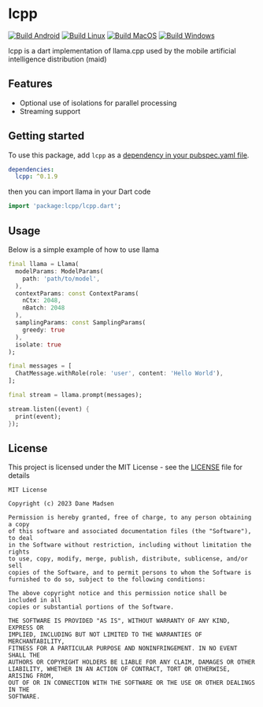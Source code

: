 # lcpp

[![Build Android](https://github.com/Mobile-Artificial-Intelligence/lcpp/actions/workflows/build-android.yml/badge.svg)](https://github.com/Mobile-Artificial-Intelligence/lcpp/actions/workflows/build-android.yml)
[![Build Linux](https://github.com/Mobile-Artificial-Intelligence/lcpp/actions/workflows/build-linux.yml/badge.svg)](https://github.com/Mobile-Artificial-Intelligence/lcpp/actions/workflows/build-linux.yml)
[![Build MacOS](https://github.com/Mobile-Artificial-Intelligence/lcpp/actions/workflows/build-macos.yml/badge.svg)](https://github.com/Mobile-Artificial-Intelligence/lcpp/actions/workflows/build-macos.yml)
[![Build Windows](https://github.com/Mobile-Artificial-Intelligence/lcpp/actions/workflows/build-windows.yml/badge.svg)](https://github.com/Mobile-Artificial-Intelligence/lcpp/actions/workflows/build-windows.yml)

lcpp is a dart implementation of llama.cpp used by the mobile artificial intelligence distribution (maid)

## Features

- Optional use of isolations for parallel processing
- Streaming support

## Getting started

To use this package, add `lcpp` as a [dependency in your pubspec.yaml file](https://flutter.io/platform-plugins/).

```yaml
dependencies:
  lcpp: ^0.1.9
```

then you can import llama in your Dart code

```dart
import 'package:lcpp/lcpp.dart';
```

## Usage

Below is a simple example of how to use llama

```dart
final llama = Llama(
  modelParams: ModelParams(
    path: 'path/to/model',
  ),
  contextParams: const ContextParams(
    nCtx: 2048,
    nBatch: 2048
  ),
  samplingParams: const SamplingParams(
    greedy: true
  ),
  isolate: true
);

final messages = [
  ChatMessage.withRole(role: 'user', content: 'Hello World'),
];

final stream = llama.prompt(messages);

stream.listen((event) {
  print(event);
});
```

## License

This project is licensed under the MIT License - see the [LICENSE](LICENSE) file for details
```
MIT License

Copyright (c) 2023 Dane Madsen

Permission is hereby granted, free of charge, to any person obtaining a copy
of this software and associated documentation files (the "Software"), to deal
in the Software without restriction, including without limitation the rights
to use, copy, modify, merge, publish, distribute, sublicense, and/or sell
copies of the Software, and to permit persons to whom the Software is
furnished to do so, subject to the following conditions:

The above copyright notice and this permission notice shall be included in all
copies or substantial portions of the Software.

THE SOFTWARE IS PROVIDED "AS IS", WITHOUT WARRANTY OF ANY KIND, EXPRESS OR
IMPLIED, INCLUDING BUT NOT LIMITED TO THE WARRANTIES OF MERCHANTABILITY,
FITNESS FOR A PARTICULAR PURPOSE AND NONINFRINGEMENT. IN NO EVENT SHALL THE
AUTHORS OR COPYRIGHT HOLDERS BE LIABLE FOR ANY CLAIM, DAMAGES OR OTHER
LIABILITY, WHETHER IN AN ACTION OF CONTRACT, TORT OR OTHERWISE, ARISING FROM,
OUT OF OR IN CONNECTION WITH THE SOFTWARE OR THE USE OR OTHER DEALINGS IN THE
SOFTWARE.
```